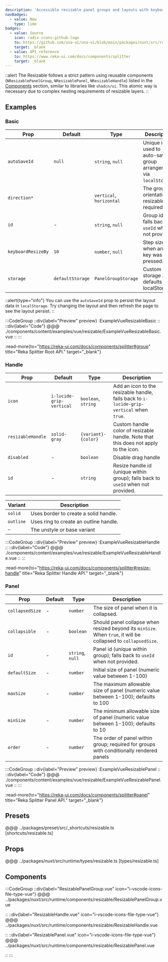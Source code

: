 ```yaml
---
description: 'Accessible resizable panel groups and layouts with keyboard support.'
navBadges:
  - value: New
    type: lime
badges:
  - value: Source
    icon: radix-icons:github-logo
    to: https://github.com/una-ui/una-ui/blob/main/packages/nuxt/src/runtime/components/resizable/ResizablePanelGroup.vue
    target: _blank
  - value: API reference
    to: https://www.reka-ui.com/docs/components/splitter
    target: _blank
---
```


::alert
The Resizable follows a strict pattern using reusable components (`NResizablePanelGroup`, `NResizablePanel`, `NResizableHandle`) listed in the [Components](#components) section, similar to libraries like `shadcn/ui`. This atomic way is necessary due to complex nesting requirements of resizable layers.
::

## Examples

### Basic

| Prop               | Default          | Type                     | Description                                                       |
| ------------------ | ---------------- | ------------------------ | ----------------------------------------------------------------- |
| `autoSaveId`       | `null`           | `string`, `null`         | Unique id used to auto-save group arrangement via `localStorage`. |
| `direction*`       |                  | `vertical`, `horizontal` | The group orientation of resizable; required prop                 |
| `id`               | -                | `string`, `null`         | Group id; falls back to `useId` when not provided.                |
| `keyboardResizeBy` | `10`             | `number`, `null`         | Step size when arrow key was pressed.                             |
| `storage`          | `defaultStorage` | `PanelGroupStorage`      | Custom storage API; defaults to localStorage                      |

::alert{type="info"}
You can use the `autoSaveId` prop to persist the layout data in `localStorage`. Try changing the layout and then refresh the page to see the layout persist.
::

:::CodeGroup
::div{label="Preview" preview}
:ExampleVueResizableBasic
::
::div{label="Code"}
@@@ ./components/content/examples/vue/resizable/ExampleVueResizableBasic.vue
::
:::

:read-more{to="https://reka-ui.com/docs/components/splitter#group" title="Reka Splitter Root API." target="_blank"}

### Handle

| Prop              | Default                  | Type                | Description                                                                              |
| ----------------- | ------------------------ | ------------------- | ---------------------------------------------------------------------------------------- |
| `icon`            | `i-lucide-grip-vertical` | `boolean`, `string` | Add an icon to the resizable handle, falls back to `i-lucide-grip-vertical` when `true`. |
| `resizableHandle` | `solid-gray`             | `{variant}-{color}` | Custom handle color of resizable handle. Note that this does not apply to the icon.      |
| `disabled`        | -                        | `boolean`           | Disable drag handle                                                                      |
| `id`              | -                        | `string`            | Resize handle id (unique within group); falls back to `useId` when not provided.         |

| Variant   | Description                            |
| --------- | -------------------------------------- |
| `solid`   | Uses border to create a solid handle.  |
| `outline` | Uses ring to create an outline handle. |
| `~`       | The unstyle or base variant            |

:::CodeGroup
::div{label="Preview" preview}
:ExampleVueResizableHandle
::
::div{label="Code"}
@@@ ./components/content/examples/vue/resizable/ExampleVueResizableHandle.vue
::
:::

:read-more{to="https://reka-ui.com/docs/components/splitter#resize-handle" title="Reka Splitter Handle API." target="_blank"}

### Panel

| Prop            | Default | Type             | Description                                                                                                    |
| --------------- | ------- | ---------------- | -------------------------------------------------------------------------------------------------------------- |
| `collapsedSize` | -       | `number`         | The size of panel when it is collapsed.                                                                        |
| `collapsible`   | -       | `boolean`        | Should panel collapse when resized beyond its `minSize`. When `true`, it will be collapsed to `collapsedSize`. |
| `id`            | -       | `string`, `null` | Panel id (unique within group); falls back to `useId` when not provided.                                       |
| `defaultSize`   | -       | `number`         | Initial size of panel (numeric value between 1-100)                                                            |
| `maxSize`       | -       | `number`         | The maximum allowable size of panel (numeric value between 1-100); defaults to 100                             |
| `minSize`       | -       | `number`         | The minimum allowable size of panel (numeric value between 1-100); defaults to 10                              |
| `order`         | -       | `number`         | The order of panel within group; required for groups with conditionally rendered panels                        |

:::CodeGroup
::div{label="Preview" preview}
:ExampleVueResizablePanel
::
::div{label="Code"}
@@@ ./components/content/examples/vue/resizable/ExampleVueResizablePanel.vue
::
:::

:read-more{to="https://reka-ui.com/docs/components/splitter#panel" title="Reka Splitter Panel API." target="_blank"}

## Presets

@@@ ../packages/preset/src/_shortcuts/resizable.ts [shortcuts/resizable.ts]

## Props

@@@ ../packages/nuxt/src/runtime/types/resizable.ts [types/resizable.ts]

## Components

:::CodeGroup
::div{label="ResizablePanelGroup.vue" icon="i-vscode-icons-file-type-vue"}
@@@ ../packages/nuxt/src/runtime/components/resizable/ResizablePanelGroup.vue

::
::div{label="ResizableHandle.vue" icon="i-vscode-icons-file-type-vue"}
@@@ ../packages/nuxt/src/runtime/components/resizable/ResizableHandle.vue

::
::div{label="ResizablePanel.vue" icon="i-vscode-icons-file-type-vue"}
@@@ ../packages/nuxt/src/runtime/components/resizable/ResizablePanel.vue

::
:::
